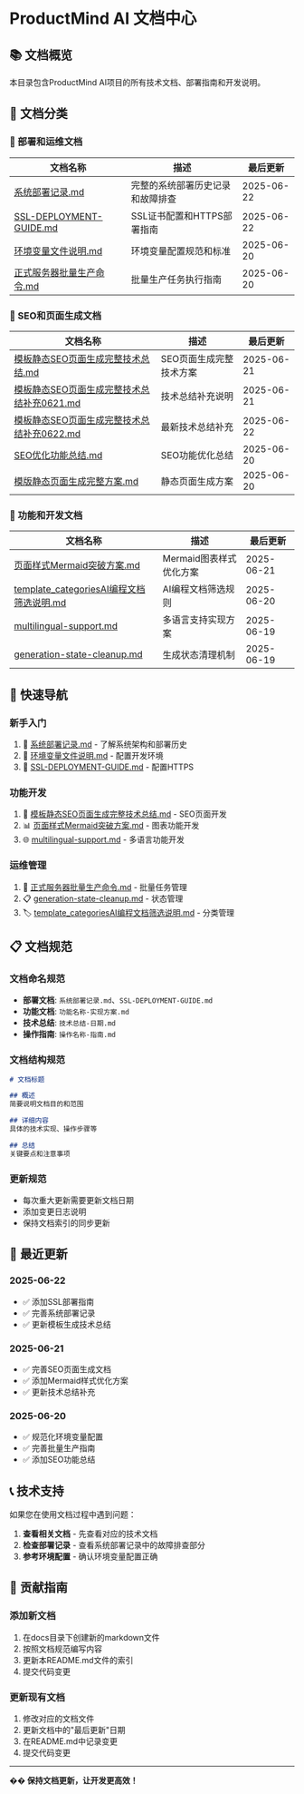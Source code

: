 # ProductMind AI 文档中心

## 📚 文档概览

本目录包含ProductMind AI项目的所有技术文档、部署指南和开发说明。

## 📁 文档分类

### 🚀 部署和运维文档

| 文档名称 | 描述 | 最后更新 |
|---------|------|----------|
| [系统部署记录.md](./系统部署记录.md) | 完整的系统部署历史记录和故障排查 | 2025-06-22 |
| [SSL-DEPLOYMENT-GUIDE.md](./SSL-DEPLOYMENT-GUIDE.md) | SSL证书配置和HTTPS部署指南 | 2025-06-22 |
| [环境变量文件说明.md](./环境变量文件说明.md) | 环境变量配置规范和标准 | 2025-06-20 |
| [正式服务器批量生产命令.md](./正式服务器批量生产命令.md) | 批量生产任务执行指南 | 2025-06-20 |

### 🎨 SEO和页面生成文档

| 文档名称 | 描述 | 最后更新 |
|---------|------|----------|
| [模板静态SEO页面生成完整技术总结.md](./模板静态SEO页面生成完整技术总结.md) | SEO页面生成完整技术方案 | 2025-06-21 |
| [模板静态SEO页面生成完整技术总结补充0621.md](./模板静态SEO页面生成完整技术总结补充0621.md) | 技术总结补充说明 | 2025-06-21 |
| [模板静态SEO页面生成完整技术总结补充0622.md](./模板静态SEO页面生成完整技术总结补充0622.md) | 最新技术总结补充 | 2025-06-22 |
| [SEO优化功能总结.md](./SEO优化功能总结.md) | SEO功能优化总结 | 2025-06-20 |
| [模版静态页面生成完整方案.md](./模版静态页面生成完整方案.md) | 静态页面生成方案 | 2025-06-20 |

### 🎯 功能和开发文档

| 文档名称 | 描述 | 最后更新 |
|---------|------|----------|
| [页面样式Mermaid突破方案.md](./页面样式Mermaid突破方案.md) | Mermaid图表样式优化方案 | 2025-06-21 |
| [template_categoriesAI编程文档筛选说明.md](./template_categoriesAI编程文档筛选说明.md) | AI编程文档筛选规则 | 2025-06-20 |
| [multilingual-support.md](./multilingual-support.md) | 多语言支持实现方案 | 2025-06-19 |
| [generation-state-cleanup.md](./generation-state-cleanup.md) | 生成状态清理机制 | 2025-06-19 |

## 🎯 快速导航

### 新手入门
1. 📖 [系统部署记录.md](./系统部署记录.md) - 了解系统架构和部署历史
2. 🔧 [环境变量文件说明.md](./环境变量文件说明.md) - 配置开发环境
3. 🚀 [SSL-DEPLOYMENT-GUIDE.md](./SSL-DEPLOYMENT-GUIDE.md) - 配置HTTPS

### 功能开发
1. 🎨 [模板静态SEO页面生成完整技术总结.md](./模板静态SEO页面生成完整技术总结.md) - SEO页面开发
2. 📊 [页面样式Mermaid突破方案.md](./页面样式Mermaid突破方案.md) - 图表功能开发
3. 🌐 [multilingual-support.md](./multilingual-support.md) - 多语言功能开发

### 运维管理
1. 🔧 [正式服务器批量生产命令.md](./正式服务器批量生产命令.md) - 批量任务管理
2. 📋 [generation-state-cleanup.md](./generation-state-cleanup.md) - 状态管理
3. 🏷️ [template_categoriesAI编程文档筛选说明.md](./template_categoriesAI编程文档筛选说明.md) - 分类管理

## 📋 文档规范

### 文档命名规范
- **部署文档**: `系统部署记录.md`、`SSL-DEPLOYMENT-GUIDE.md`
- **功能文档**: `功能名称-实现方案.md`
- **技术总结**: `技术总结-日期.md`
- **操作指南**: `操作名称-指南.md`

### 文档结构规范
```markdown
# 文档标题

## 概述
简要说明文档目的和范围

## 详细内容
具体的技术实现、操作步骤等

## 总结
关键要点和注意事项
```

### 更新规范
- 每次重大更新需要更新文档日期
- 添加变更日志说明
- 保持文档索引的同步更新

## 🔄 最近更新

### 2025-06-22
- ✅ 添加SSL部署指南
- ✅ 完善系统部署记录
- ✅ 更新模板生成技术总结

### 2025-06-21
- ✅ 完善SEO页面生成文档
- ✅ 添加Mermaid样式优化方案
- ✅ 更新技术总结补充

### 2025-06-20
- ✅ 规范化环境变量配置
- ✅ 完善批量生产指南
- ✅ 添加SEO功能总结

## 📞 技术支持

如果您在使用文档过程中遇到问题：

1. **查看相关文档** - 先查看对应的技术文档
2. **检查部署记录** - 查看系统部署记录中的故障排查部分
3. **参考环境配置** - 确认环境变量配置正确

## 🎯 贡献指南

### 添加新文档
1. 在docs目录下创建新的markdown文件
2. 按照文档规范编写内容
3. 更新本README.md文件的索引
4. 提交代码变更

### 更新现有文档
1. 修改对应的文档文件
2. 更新文档中的"最后更新"日期
3. 在README.md中记录变更
4. 提交代码变更

---

**�� 保持文档更新，让开发更高效！** 